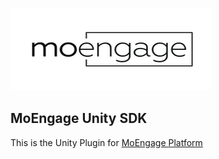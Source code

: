 ![Logo](/.github/logo.png)

## MoEngage Unity SDK

This is the Unity Plugin for [MoEngage Platform](https://moengage.com)
